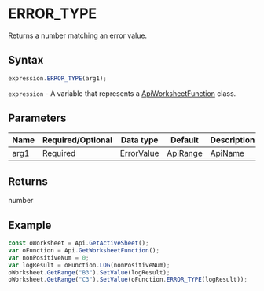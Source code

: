 # ERROR_TYPE

Returns a number matching an error value.

## Syntax

```javascript
expression.ERROR_TYPE(arg1);
```

`expression` - A variable that represents a [ApiWorksheetFunction](../ApiWorksheetFunction.md) class.

## Parameters

| **Name** | **Required/Optional** | **Data type** | **Default** | **Description** |
| ------------- | ------------- | ------------- | ------------- | ------------- |
| arg1 | Required | [ErrorValue](../../Enumeration/ErrorValue.md) | [ApiRange](../../ApiRange/ApiRange.md) | [ApiName](../../ApiName/ApiName.md) |  | The error value for which the identifying number will be returned. It can be an actual error value or a reference to a cell containing an error value. |

## Returns

number

## Example



```javascript
const oWorksheet = Api.GetActiveSheet();
var oFunction = Api.GetWorksheetFunction();
var nonPositiveNum = 0;
var logResult = oFunction.LOG(nonPositiveNum);
oWorksheet.GetRange("B3").SetValue(logResult);
oWorksheet.GetRange("C3").SetValue(oFunction.ERROR_TYPE(logResult));

```
